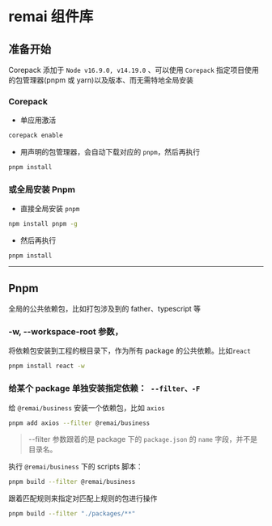 # remai 组件库

## 准备开始

Corepack 添加于 `Node v16.9.0, v14.19.0` 、可以使用 `Corepack` 指定项目使用的包管理器(pnpm 或 yarn)以及版本、而无需特地全局安装

### Corepack

- 单应用激活

```zsh
corepack enable
```

- 用声明的包管理器，会自动下载对应的 `pnpm`，然后再执行

```zsh
pnpm install
```

### 或全局安装 Pnpm

- 直接全局安装 `pnpm`

```zsh
npm install pnpm -g
```

- 然后再执行

```
pnpm install
```

---

## Pnpm

全局的公共依赖包，比如打包涉及到的 father、typescript 等

### -w, --workspace-root 参数，

将依赖包安装到工程的根目录下，作为所有 package 的公共依赖。比如`react`

```zsh
pnpm install react -w
```

### 给某个 package 单独安装指定依赖：` --filter、-F`

给 `@remai/business` 安装一个依赖包，比如 `axios`

```zsh
pnpm add axios --filter @remai/business
```

> --filter 参数跟着的是 package 下的 `package.json` 的 `name` 字段，并不是目录名。

执行 `@remai/business` 下的 scripts 脚本：

```zsh
pnpm build --filter @remai/business
```

跟着匹配规则来指定对匹配上规则的包进行操作

```zsh
pnpm build --filter "./packages/**"
```
